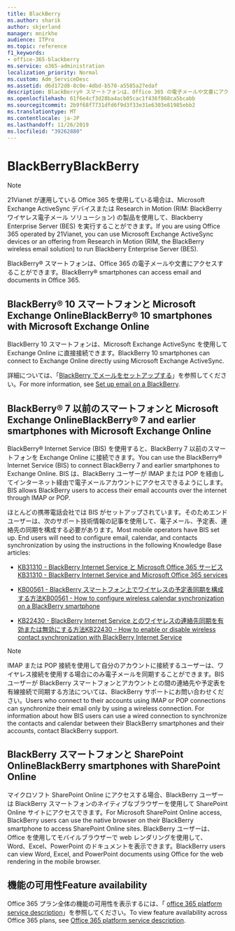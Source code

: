 ```yaml
---
title: BlackBerry
ms.author: sharik
author: skjerland
manager: mnirkhe
audience: ITPro
ms.topic: reference
f1_keywords:
- office-365-blackberry
ms.service: o365-administration
localization_priority: Normal
ms.custom: Adm_ServiceDesc
ms.assetid: d6d172d8-8c0e-4dbd-b570-a5585a27edaf
description: BlackBerry® スマートフォンは、Office 365 の電子メールや文書にアクセスすることができます。
ms.openlocfilehash: 61f6e4cf3d28ba4acb05cac1f436f868ca5bcabb
ms.sourcegitcommit: 2b9f68f7731dfd6f9d3f33e31e6303e81985ebb2
ms.translationtype: MT
ms.contentlocale: ja-JP
ms.lasthandoff: 11/26/2019
ms.locfileid: "39262880"
---
```

# <a name="blackberry"></a><span data-ttu-id="10978-103">BlackBerry</span><span class="sxs-lookup"><span data-stu-id="10978-103">BlackBerry</span></span>

> [!NOTE]
> <span data-ttu-id="10978-104">21Vianet が運用している Office 365 を使用している場合は、Microsoft Exchange ActiveSync デバイスまたは Research in Motion (RIM: BlackBerry ワイヤレス電子メール ソリューション) の製品を使用して、Blackberry Enterprise Server (BES) を実行することができます。</span><span class="sxs-lookup"><span data-stu-id="10978-104">If you are using Office 365 operated by 21Vianet, you can use Microsoft Exchange ActiveSync devices or an offering from Research in Motion (RIM, the BlackBerry wireless email solution) to run Blackberry Enterprise Server (BES).</span></span> 
  
<span data-ttu-id="10978-105">BlackBerry® スマートフォンは、Office 365 の電子メールや文書にアクセスすることができます。</span><span class="sxs-lookup"><span data-stu-id="10978-105">BlackBerry® smartphones can access email and documents in Office 365.</span></span>
  
## <a name="blackberry-10-smartphones-with-microsoft-exchange-online"></a><span data-ttu-id="10978-106">BlackBerry® 10 スマートフォンと Microsoft Exchange Online</span><span class="sxs-lookup"><span data-stu-id="10978-106">BlackBerry® 10 smartphones with Microsoft Exchange Online</span></span>

<span data-ttu-id="10978-107">BlackBerry 10 スマートフォンは、Microsoft Exchange ActiveSync を使用して Exchange Online に直接接続できます。</span><span class="sxs-lookup"><span data-stu-id="10978-107">BlackBerry 10 smartphones can connect to Exchange Online directly using Microsoft Exchange ActiveSync.</span></span>
  
<span data-ttu-id="10978-108">詳細については、「[BlackBerry でメールをセットアップする](https://go.microsoft.com/fwlink/?linkid=863394)」を参照してください。</span><span class="sxs-lookup"><span data-stu-id="10978-108">For more information, see [Set up email on a BlackBerry](https://go.microsoft.com/fwlink/?linkid=863394).</span></span>
  
## <a name="blackberry-7-and-earlier-smartphones-with-microsoft-exchange-online"></a><span data-ttu-id="10978-109">BlackBerry® 7 以前のスマートフォンと Microsoft Exchange Online</span><span class="sxs-lookup"><span data-stu-id="10978-109">BlackBerry® 7 and earlier smartphones with Microsoft Exchange Online</span></span>

<span data-ttu-id="10978-110">BlackBerry® Internet Service (BIS) を使用すると、BlackBerry 7 以前のスマートフォンを Exchange Online に接続できます。</span><span class="sxs-lookup"><span data-stu-id="10978-110">You can use the BlackBerry® Internet Service (BIS) to connect BlackBerry 7 and earlier smartphones to Exchange Online.</span></span> <span data-ttu-id="10978-111">BIS は、BlackBerry ユーザーが IMAP または POP を経由してインターネット経由で電子メールアカウントにアクセスできるようにします。</span><span class="sxs-lookup"><span data-stu-id="10978-111">BIS allows BlackBerry users to access their email accounts over the internet through IMAP or POP.</span></span>
  
<span data-ttu-id="10978-p102">ほとんどの携帯電話会社では BIS がセットアップされています。そのためエンド ユーザーは、次のサポート技術情報の記事を使用して、電子メール、予定表、連絡先の同期を構成する必要があります。</span><span class="sxs-lookup"><span data-stu-id="10978-p102">Most mobile operators have BIS set up. End users will need to configure email, calendar, and contacts synchronization by using the instructions in the following Knowledge Base articles:</span></span>
  
- [<span data-ttu-id="10978-114">KB31310 - BlackBerry Internet Service と Microsoft Office 365 サービス</span><span class="sxs-lookup"><span data-stu-id="10978-114">KB31310 - BlackBerry Internet Service and Microsoft Office 365 services</span></span>](https://go.microsoft.com/fwlink/?LinkID=826158&amp;clcid=0x409)
    
- [<span data-ttu-id="10978-115">KB00561 - BlackBerry スマートフォン上でワイヤレスの予定表同期を構成する方法</span><span class="sxs-lookup"><span data-stu-id="10978-115">KB00561 - How to configure wireless calendar synchronization on a BlackBerry smartphone</span></span>](https://go.microsoft.com/fwlink/?LinkID=826160&amp;clcid=0x409)
    
- [<span data-ttu-id="10978-116">KB22430 - BlackBerry Internet Service とのワイヤレスの連絡先同期を有効または無効にする方法</span><span class="sxs-lookup"><span data-stu-id="10978-116">KB22430 - How to enable or disable wireless contact synchronization with BlackBerry Internet Service</span></span>](https://go.microsoft.com/fwlink/?LinkID=826161&amp;clcid=0x409)
    
> [!NOTE]
> <span data-ttu-id="10978-p103">IMAP または POP 接続を使用して自分のアカウントに接続するユーザーは、ワイヤレス接続を使用する場合にのみ電子メールを同期することができます。BIS ユーザーが BlackBerry スマートフォンとアカウントとの間の連絡先や予定表を有線接続で同期する方法については、BlackBerry サポートにお問い合わせください。</span><span class="sxs-lookup"><span data-stu-id="10978-p103">Users who connect to their accounts using IMAP or POP connections can synchronize their email only by using a wireless connection. For information about how BIS users can use a wired connection to synchronize the contacts and calendar between their BlackBerry smartphones and their accounts, contact BlackBerry support.</span></span> 
  
## <a name="blackberry-smartphones-with-sharepoint-online"></a><span data-ttu-id="10978-119">BlackBerry スマートフォンと SharePoint Online</span><span class="sxs-lookup"><span data-stu-id="10978-119">BlackBerry smartphones with SharePoint Online</span></span>

<span data-ttu-id="10978-120">マイクロソフト SharePoint Online にアクセスする場合、BlackBerry ユーザーは BlackBerry スマートフォンのネイティブなブラウザーを使用して SharePoint Online サイトにアクセスできます。</span><span class="sxs-lookup"><span data-stu-id="10978-120">For Microsoft SharePoint Online access, BlackBerry users can use the native browser on their BlackBerry smartphone to access SharePoint Online sites.</span></span> <span data-ttu-id="10978-121">BlackBerry ユーザーは、Office を使用してモバイルブラウザーで web レンダリングを使用して、Word、Excel、PowerPoint のドキュメントを表示できます。</span><span class="sxs-lookup"><span data-stu-id="10978-121">BlackBerry users can view Word, Excel, and PowerPoint documents using Office for the web rendering in the mobile browser.</span></span>
  
## <a name="feature-availability"></a><span data-ttu-id="10978-122">機能の可用性</span><span class="sxs-lookup"><span data-stu-id="10978-122">Feature availability</span></span>

<span data-ttu-id="10978-123">Office 365 プラン全体の機能の可用性を表示するには、「 [office 365 platform service description](office-365-platform-service-description.md)」を参照してください。</span><span class="sxs-lookup"><span data-stu-id="10978-123">To view feature availability across Office 365 plans, see [Office 365 platform service description](office-365-platform-service-description.md).</span></span>
  